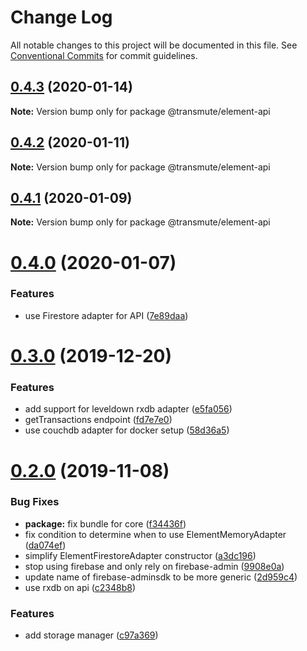 # Change Log

All notable changes to this project will be documented in this file.
See [Conventional Commits](https://conventionalcommits.org) for commit guidelines.

## [0.4.3](https://github.com/decentralized-identity/element/compare/v0.4.2...v0.4.3) (2020-01-14)

**Note:** Version bump only for package @transmute/element-api





## [0.4.2](https://github.com/decentralized-identity/element/compare/v0.4.1...v0.4.2) (2020-01-11)

**Note:** Version bump only for package @transmute/element-api





## [0.4.1](https://github.com/decentralized-identity/element/compare/v0.4.0...v0.4.1) (2020-01-09)

**Note:** Version bump only for package @transmute/element-api





# [0.4.0](https://github.com/decentralized-identity/element/compare/v0.3.0...v0.4.0) (2020-01-07)


### Features

* use Firestore adapter for API ([7e89daa](https://github.com/decentralized-identity/element/commit/7e89daa))





# [0.3.0](https://github.com/decentralized-identity/element/compare/v0.2.0...v0.3.0) (2019-12-20)


### Features

* add support for leveldown rxdb adapter ([e5fa056](https://github.com/decentralized-identity/element/commit/e5fa056))
* getTransactions endpoint ([fd7e7e0](https://github.com/decentralized-identity/element/commit/fd7e7e0))
* use couchdb adapter for docker setup ([58d36a5](https://github.com/decentralized-identity/element/commit/58d36a5))





# [0.2.0](https://github.com/decentralized-identity/element/compare/v0.0.2-2...v0.2.0) (2019-11-08)


### Bug Fixes

* **package:** fix bundle for core ([f34436f](https://github.com/decentralized-identity/element/commit/f34436f))
* fix condition to determine when to use ElementMemoryAdapter ([da074ef](https://github.com/decentralized-identity/element/commit/da074ef))
* simplify ElementFirestoreAdapter constructor ([a3dc196](https://github.com/decentralized-identity/element/commit/a3dc196))
* stop using firebase and only rely on firebase-admin ([9908e0a](https://github.com/decentralized-identity/element/commit/9908e0a))
* update name of firebase-adminsdk to be more generic ([2d959c4](https://github.com/decentralized-identity/element/commit/2d959c4))
* use rxdb on api ([c2348b8](https://github.com/decentralized-identity/element/commit/c2348b8))


### Features

* add storage manager ([c97a369](https://github.com/decentralized-identity/element/commit/c97a369))
